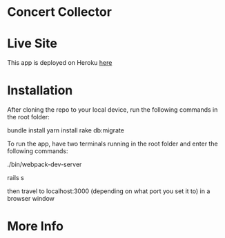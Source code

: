 # Concert Collector



# Live Site

This app is deployed on Heroku <a href="concert-collection.herokuapp.com">here</a>

# Installation

After cloning the repo to your local device, run the following commands in the root folder:

bundle install
yarn install
rake db:migrate

To run the app, have two terminals running in the root folder and enter the following commands:

./bin/webpack-dev-server

rails s

then travel to localhost:3000 (depending on what port you set it to) in a browser window

# More Info



